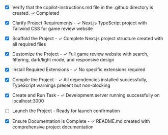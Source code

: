 <!-- Use this file to provide workspace-specific custom instructions to Copilot. For more details, visit https://code.visualstudio.com/docs/copilot/copilot-customization#_use-a-githubcopilotinstructionsmd-file -->
- [x] Verify that the copilot-instructions.md file in the .github directory is created. ✓ Completed

- [x] Clarify Project Requirements - ✓ Next.js TypeScript project with Tailwind CSS for game review website

- [x] Scaffold the Project - ✓ Complete Next.js project structure created with all required files

- [x] Customize the Project - ✓ Full game review website with search, filtering, dark/light mode, and responsive design

- [x] Install Required Extensions - ✓ No specific extensions required

- [x] Compile the Project - ✓ All dependencies installed successfully, TypeScript warnings present but non-blocking

- [x] Create and Run Task - ✓ Development server running successfully on localhost:3000

- [ ] Launch the Project - Ready for launch confirmation

- [x] Ensure Documentation is Complete - ✓ README.md created with comprehensive project documentation